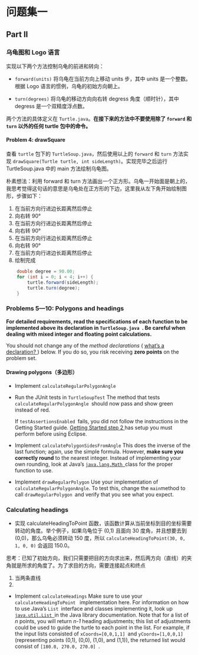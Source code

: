 # 问题集一

## Part II

### 乌龟图和 Logo 语言

实现以下两个方法控制乌龟的前进和转向：

- `forward(units)` 将乌龟在当前方向上移动 units 步，其中 units 是一个整数。根据 Logo 语言的惯例，乌龟的初始方向朝上。

- `turn(degrees)` 将乌龟的移动方向向右转 degress 角度（顺时针），其中 degress 是一个双精度浮点数。

两个方法的具体定义在 `Turtle.java`。**在接下来的方法中不要使用除了 `forward` 和 `turn` 以外的任何 turtle 包中的命令。**

#### Problem 4: drawSquare

查看 `turtle` 包下的 `TurtleSoup.java`，然后使用以上的 `forward` 和 `turn` 方法实现 `drawSquare(Turtle turtle, int sideLength)`。实现完毕之后运行 TurtleSoup.java 中的 main 方法绘制乌龟图。

朴素想法：利用 forward 和 turn 方法画出一个正方形。乌龟一开始面是朝上的，我思考觉得这句话的意思是乌龟处在正方形的下边，这里我从左下角开始绘制图形，步骤如下：

1. 在当前方向行进边长距离然后停止
2. 向右转 90°
3. 在当前方向行进边长距离然后停止
4. 向右转 90°
5. 在当前方向行进边长距离然后停止
6. 向右转 90°
7. 在当前方向行进边长距离然后停止
8. 绘制完成

```java
    double degree = 90.00;
    for (int i = 0; i < 4; i++) {
        turtle.forward(sideLength);
        turtle.turn(degree);
    }
```

### Problems 5—10: Polygons and headings

**For detailed requirements, read the specifications of each function to be implemented above its declaration in `TurtleSoup.java `. Be careful when dealing with mixed integer and floating point calculations.**

You should not change any of the *method declarations* ( [what’s a declaration? ](https://docs.oracle.com/javase/tutorial/java/javaOO/methods.html)) below. If you do so, you risk receiving **zero points** on the problem set.

#### Drawing polygons（多边形）

- Implement `calculateRegularPolygonAngle`

- Run the JUnit tests in `TurtleSoupTest`
  The method that tests `calculateRegularPolygonAngle `should now pass and show green instead of red.

  If `testAssertionsEnabled `fails, you did not follow the instructions in the Getting Started guide. [Getting Started step 2 ](https://ocw.mit.edu/ans7870/6/6.005/s16/getting-started/#config-eclipse)has setup you must perform before using Eclipse.

- Implement `calculatePolygonSidesFromAngle`
  This does the inverse of the last function; again, use the simple formula. However, **make sure you correctly round** to the nearest integer. Instead of implementing your own rounding, look at Java’s [`java.lang.Math `](https://docs.oracle.com/javase/8/docs/api/?java/lang/Math.html)class for the proper function to use.

- Implement `drawRegularPolygon` Use your implementation of `calculateRegularPolygonAngle`. To test this, change the `main`method to call `drawRegularPolygon `and verify that you see what you expect.

### Calculating headings

<!-- - Implement `calculateHeadingToPoint` This function calculates the parameter to `turn` required to get from a current point to a target point, with the current direction as an additional parameter. For example, if the turtle is at (0,1) facing 30 degrees, and must get to (0,0), it must turn an additional 150 degrees, so `calculateHeadingToPoint(30, 0, 1, 0, 0)`would return `150.0`. -->
- 实现 calculateHeadingToPoint 函数，该函数计算从当前坐标到目的坐标需要转动的角度。举个例子，如果乌龟位于 (0,1) 且面向 30 度角，并且想要去到 (0,0)，那么乌龟必须转动 150 度，所以 `calculateHeadingToPoint(30, 0, 1, 0, 0)` 会返回 150.0。


思考：已知了初始方向，我们只需要把目的方向求出来，然后两方向（直线）的夹角就是所求的角度了。为了求目的方向，需要连接起点和终点
1. 当两条直线
2. 

- Implement `calculateHeadings`
  Make sure to use your `calculateHeadingToPoint ` implementation here. For information on how to use Java’s `List `interface and classes implementing it, look up [`java.util.List `](https://docs.oracle.com/javase/8/docs/api/?java/util/List.html)in the Java library documentation. Note that for a list of *n* points, you will return *n-1* heading adjustments; this list of adjustments could be used to guide the turtle to each point in the list. For example, if the input lists consisted of `xCoords=[0,0,1,1] `and `yCoords=[1,0,0,1] `(representing points (0,1), (0,0), (1,0), and (1,1)), the returned list would consist of `[180.0, 270.0, 270.0] `.